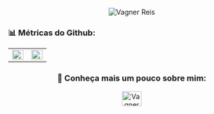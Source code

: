 
<p align="center">
  <img src="https://github.com/vagnereis/vagnereis/raw/main/banner.gif" alt="Vagner Reis">
</p>

<!--
How to make the bio gif ?
Thanks to [matyo91](https://github.com/matyo91)
I made my with https://codesandbox.io/s/github-profile-2ijk7
Then i recorded my screen to gif on Mac with Quicktime  and save result to [assets/github.mov](assets/github.mov)
This [GIF converter](https://ezgif.com/video-to-gif) help me to create a dedicated command that convert MOV to GIF.
Then i save result to [assets/github.gif](assets/github.gif)
-->
<!--
- 📫 Fale comigo em **vagnertech@gmail.com**
- 🔭 I’m currently working on this page. 
- 🔭 Atualmente estou trabalhando nos projetos XXXXX
- 👯 Eu procuro colaborar em **projetos de ciência de dados e IA**
- 📝 Eu regularmente escrevo em
- 💬 Me pergunte sobre **tecnologia, ciência de dados)**
- 📫 Fale comigo em **vagnertech@gmail.com**
- 📄 Saiba mais sobre mim em [https://www.linkedin.com/in/vagner-reis](https://www.linkedin.com/in/vagner-reis)
- ⚡ Habilidades: me comunico bem, gosto de trabalhar em equipe,  me sinto confiante para construir produtos e servicos de software
![GitHub Streak](https://github-readme-streak-stats.herokuapp.com?user=vagnereis&theme=dark&hide_border=true&date_format=n%2Fj%5B%2FY%5D)
![Anurag's GitHub stats](https://github-readme-stats.vercel.app/api?username=vagnereis&show_icons=true&theme=dark)
<p align="left"> <img src="https://komarev.com/ghpvc/?username=vagnereis&label=Profile%20views&color=0e75b6&style=flat" alt="Vagner Reis" /> </p>
-->


<h3 align="left"> 📊 Métricas do Github: </h3>

<table>
<td><img align="left" width="100%" src="https://github-readme-streak-stats.herokuapp.com?user=vagnereis&theme=dark&hide_border=true&date_format=n%2Fj%5B%2FY%5D"></td>

<td><img align="right" width="100%" src="https://github-readme-stats.vercel.app/api?username=vagnereis&show_icons=true&theme=dark"></td>
</table>


<h3 align="center">🔗 Conheça mais um pouco sobre mim:</h3>
<p align="center">
<a href="https://linkedin.com/in/vagner-reis" target="blank"><img align="center" src="https://raw.githubusercontent.com/rahuldkjain/github-profile-readme-generator/master/src/images/icons/Social/linked-in-alt.svg" alt="Vagner Reis" height="30" width="40" /></a>
</p>
